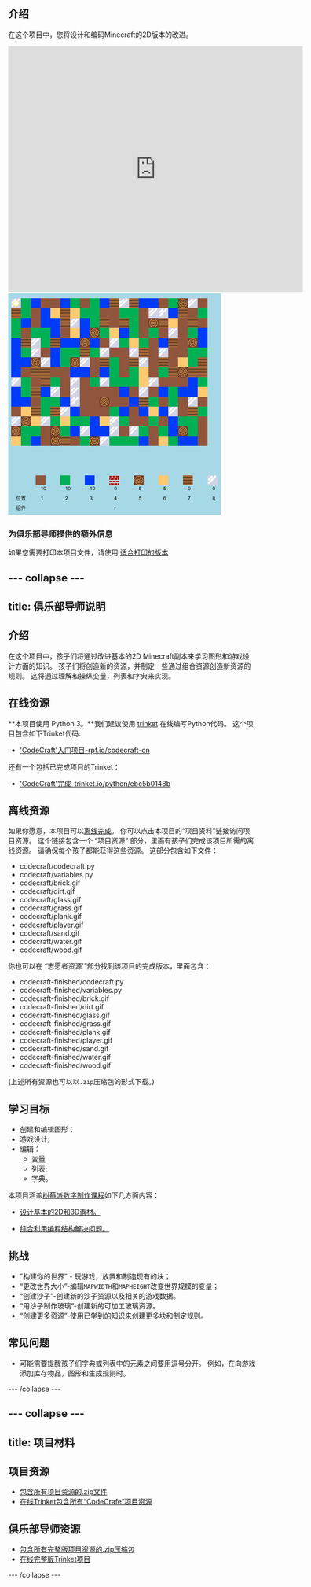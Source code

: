 ## 介绍

在这个项目中，您将设计和编码Minecraft的2D版本的改进。

<div class="trinket">
  <iframe src="https://trinket.io/embed/python/ebc5b0148b?outputOnly=true&start=result" width="600" height="500" frameborder="0" marginwidth="0" marginheight="0" allowfullscreen>
  </iframe>
  <img src="images/craft-finished.png">
</div>

### 为俱乐部导师提供的额外信息

如果您需要打印本项目文件，请使用 [适合打印的版本](https://projects.raspberrypi.org/en/projects/codecraft/print)

## \--- collapse \---

## title: 俱乐部导师说明

## 介绍

在这个项目中，孩子们将通过改进基本的2D Minecraft副本来学习图形和游戏设计方面的知识。 孩子们将创造新的资源，并制定一些通过组合资源创造新资源的规则。 这将通过理解和操纵变量，列表和字典来实现。

## 在线资源

**本项目使用 Python 3。**我们建议使用 [ trinket](https://trinket.io/) 在线编写Python代码。 这个项目包含如下Trinket代码:

+ ['CodeCraft'入门项目-rpf.io/codecraft-on](http://rpf.io/codecraft-on)

还有一个包括已完成项目的Trinket：

+ ['CodeCraft'完成-trinket.io/python/ebc5b0148b](https://trinket.io/python/ebc5b0148b)

## 离线资源

如果你愿意，本项目可以[离线完成](https://www.codeclubprojects.org/en-GB/resources/python-working-offline/)。 你可以点击本项目的“项目资料”链接访问项目资源。 这个链接包含一个 “项目资源” 部分，里面有孩子们完成该项目所需的离线资源。 请确保每个孩子都能获得这些资源。 这部分包含如下文件：

+ codecraft/codecraft.py
+ codecraft/variables.py
+ codecraft/brick.gif
+ codecraft/dirt.gif
+ codecraft/glass.gif
+ codecraft/grass.gif
+ codecraft/plank.gif
+ codecraft/player.gif
+ codecraft/sand.gif
+ codecraft/water.gif
+ codecraft/wood.gif

你也可以在 “志愿者资源'”部分找到该项目的完成版本，里面包含：

+ codecraft-finished/codecraft.py
+ codecraft-finished/variables.py
+ codecraft-finished/brick.gif
+ codecraft-finished/dirt.gif
+ codecraft-finished/glass.gif
+ codecraft-finished/grass.gif
+ codecraft-finished/plank.gif
+ codecraft-finished/player.gif
+ codecraft-finished/sand.gif
+ codecraft-finished/water.gif
+ codecraft-finished/wood.gif

(上述所有资源也可以以`.zip`压缩包的形式下载。)

## 学习目标

+ 创建和编辑图形；
+ 游戏设计;
+ 编辑： 
    + 变量
    + 列表;
    + 字典。

本项目涵盖[树莓派数字制作课程](http://rpf.io/curriculum)如下几方面内容：

+ [设计基本的2D和3D素材。](https://www.raspberrypi.org/curriculum/design/creator)

+ [综合利用编程结构解决问题。](https://www.raspberrypi.org/curriculum/programming/builder)

## 挑战

+ "构建你的世界" - 玩游戏，放置和制造现有的块；
+ “更改世界大小”-编辑` MAPWIDTH `和` MAPHEIGHT `改变世界规模的变量；
+ “创建沙子”-创建新的沙子资源以及相关的游戏数据。
+ “用沙子制作玻璃”-创建新的可加工玻璃资源。
+ “创建更多资源”-使用已学到的知识来创建更多块和制定规则。

## 常见问题

+ 可能需要提醒孩子们字典或列表中的元素之间要用逗号分开。 例如，在向游戏添加库存物品，图形和生成规则时。

\--- /collapse \---

## \--- collapse \---

## title: 项目材料

## 项目资源

+ [包含所有项目资源的.zip文件](resources/codecraft-resources.zip)
+ [在线Trinket包含所有“CodeCrafe”项目资源](http://rpf.io/codecraft-on)

## 俱乐部导师资源

+ [包含所有完整版项目资源的.zip压缩包](solutions/codecraft-solution.zip)
+ [在线完整版Trinket项目](https://trinket.io/python/ebc5b0148b)

\--- /collapse \---